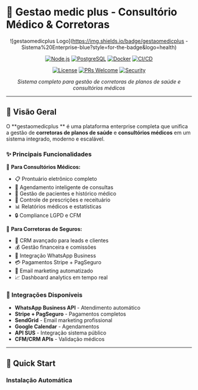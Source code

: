 # 🏥 Gestao medic plus - Consultório Médico & Corretoras

<div align="center">

![gestaomedicplus  Logo](https://img.shields.io/badge/gestaomedicplus -Sistema%20Enterprise-blue?style=for-the-badge&logo=health)

[![Node.js](https://img.shields.io/badge/Node.js-18.x-green?logo=node.js)](https://nodejs.org/)
[![PostgreSQL](https://img.shields.io/badge/PostgreSQL-15-blue?logo=postgresql)](https://postgresql.org/)
[![Docker](https://img.shields.io/badge/Docker-Ready-blue?logo=docker)](https://docker.com/)
[![CI/CD](https://img.shields.io/badge/CI%2FCD-GitHub%20Actions-green?logo=github)](https://github.com/features/actions)

[![License](https://img.shields.io/badge/License-MIT-yellow.svg)](LICENSE)
[![PRs Welcome](https://img.shields.io/badge/PRs-welcome-brightgreen.svg)](CONTRIBUTING.md)
[![Security](https://img.shields.io/badge/Security-Enterprise-red?logo=security)](SECURITY.md)

*Sistema completo para gestão de corretoras de planos de saúde e consultórios médicos*

</div>

---

## 🎯 **Visão Geral**

O **gestaomedicplus ** é uma plataforma enterprise completa que unifica a gestão de **corretoras de planos de saúde** e **consultórios médicos** em um sistema integrado, moderno e escalável.

### **✨ Principais Funcionalidades**

🏥 **Para Consultórios Médicos:**
- 📋 Prontuário eletrônico completo
- 📅 Agendamento inteligente de consultas
- 👥 Gestão de pacientes e histórico médico
- 💊 Controle de prescrições e receituário
- 📊 Relatórios médicos e estatísticas
- 🔒 Compliance LGPD e CFM

💼 **Para Corretoras de Seguros:**
- 🎯 CRM avançado para leads e clientes
- 💰 Gestão financeira e comissões
- 📱 Integração WhatsApp Business
- 💳 Pagamentos Stripe + PagSeguro
- 📧 Email marketing automatizado
- 📈 Dashboard analytics em tempo real

### **🔗 Integrações Disponíveis**
- **WhatsApp Business API** - Atendimento automático
- **Stripe + PagSeguro** - Pagamentos completos
- **SendGrid** - Email marketing profissional
- **Google Calendar** - Agendamentos
- **API SUS** - Integração sistema público
- **CFM/CRM APIs** - Validação médicos

---

## 🚀 **Quick Start**

### **Instalação Automática**
